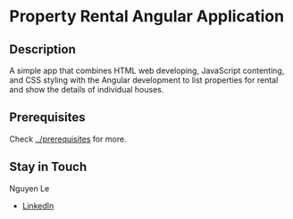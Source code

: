 # Property Rental Angular Application

## Description 
A simple app that combines HTML web developing, JavaScript contenting, and CSS styling with the Angular development to list properties for rental and show the details of individual houses.

## Prerequisites
Check [../prerequisites](https://github.com/FilipLe/property-rental-angular-app/tree/master/prerequisites) for more.

## Stay in Touch
Nguyen Le
- [LinkedIn](http://linkedin.com/in/nguyenle04/)